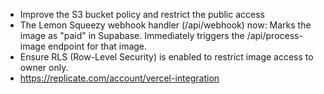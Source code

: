 * Improve the S3 bucket policy and restrict the public access
* The Lemon Squeezy webhook handler (/api/webhook) now:
Marks the image as "paid" in Supabase.
Immediately triggers the /api/process-image endpoint for that image.
* Ensure RLS (Row-Level Security) is enabled to restrict image access to owner only.
* https://replicate.com/account/vercel-integration